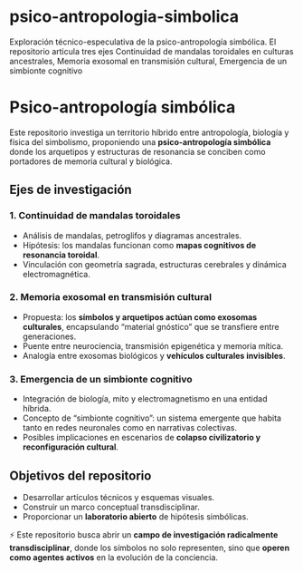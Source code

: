 # psico-antropologia-simbolica
Exploración técnico-especulativa de la psico-antropología simbólica. El repositorio articula tres ejes Continuidad de mandalas toroidales en culturas ancestrales, Memoria exosomal en transmisión cultural, Emergencia de un simbionte cognitivo

# Psico-antropología simbólica  

Este repositorio investiga un territorio híbrido entre antropología, biología y física del simbolismo, proponiendo una **psico-antropología simbólica** donde los arquetipos y estructuras de resonancia se conciben como portadores de memoria cultural y biológica.  

## Ejes de investigación  

### 1. Continuidad de mandalas toroidales  
- Análisis de mandalas, petroglifos y diagramas ancestrales.  
- Hipótesis: los mandalas funcionan como **mapas cognitivos de resonancia toroidal**.  
- Vinculación con geometría sagrada, estructuras cerebrales y dinámica electromagnética.  

### 2. Memoria exosomal en transmisión cultural  
- Propuesta: los **símbolos y arquetipos actúan como exosomas culturales**, encapsulando “material gnóstico” que se transfiere entre generaciones.  
- Puente entre neurociencia, transmisión epigenética y memoria mítica.  
- Analogía entre exosomas biológicos y **vehículos culturales invisibles**.  

### 3. Emergencia de un simbionte cognitivo  
- Integración de biología, mito y electromagnetismo en una entidad híbrida.  
- Concepto de “simbionte cognitivo”: un sistema emergente que habita tanto en redes neuronales como en narrativas colectivas.  
- Posibles implicaciones en escenarios de **colapso civilizatorio y reconfiguración cultural**.  

## Objetivos del repositorio  
- Desarrollar artículos técnicos y esquemas visuales.  
- Construir un marco conceptual transdisciplinar.  
- Proporcionar un **laboratorio abierto** de hipótesis simbólicas.  

⚡ Este repositorio busca abrir un **campo de investigación radicalmente transdisciplinar**, donde los símbolos no solo representen, sino que **operen como agentes activos** en la evolución de la conciencia.  
